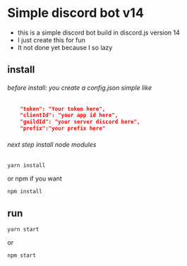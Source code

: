 # Simple discord bot v14
<!-- description -->
- this is a simple discord bot build in discord.js version 14
- I just create this for fun
- It not done yet because I so lazy

## install
###### before install: you create a config.json simple like
```json
    "token": "Your token here",
    "clientId": "your app id here",
    "guildId": "your server discord here",
    "prefix":"your prefix here"
```
###### next step install node modules
``` yarn
yarn install
```
or npm if you want
```npm
npm install
```

## run 
``` yarn
yarn start
```
or
```npm 
npm start
```